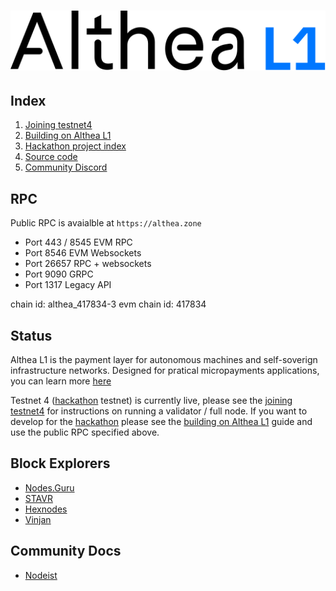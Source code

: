 # ![Althea](./assets/AltheaL1-logo.svg)

## Index

1. [Joining testnet4](/docs/join-testnet-4.md)
1. [Building on Althea L1](/docs/development/index.md)
1. [Hackathon project index](https://dorahacks.io/hackathon/145)
1. [Source code](https://github.com/althea-net/althea-l1)
1. [Community Discord](https://discord.gg/hHx7HxcycF)

## RPC

Public RPC is avaialble at `https://althea.zone`

* Port 443 / 8545 EVM RPC
* Port 8546 EVM Websockets
* Port 26657 RPC + websockets
* Port 9090 GRPC
* Port 1317 Legacy API

chain id: althea_417834-3
evm chain id: 417834

## Status

Althea L1 is the payment layer for autonomous machines and self-soverign infrastructure networks. Designed for pratical micropayments applications, you can learn more [here](https://althea.net)

Testnet 4 ([hackathon](https://dorahacks.io/hackathon/145) testnet) is currently live, please see the [joining testnet4](/docs/testnet-4-launch.md) for instructions on running a validator / full node. If you want to develop for the [hackathon](https://dorahacks.io/hackathon/145) please see the [building on Althea L1](/docs/development/index.md) guide and use the public RPC specified above.

## Block Explorers

* [Nodes.Guru](https://althea.explorers.guru/)
* [STAVR](https://explorer.stavr.tech/althea-testnetl1)
* [Hexnodes](https://explorer.hexnodes.co/ALTHEA-TESTNET/staking/altheavaloper19fcaymvtttl265lner4sz8na70venkfgxkq3hl)
* [Vinjan](https://explorer.vinjan.xyz/althea-testnet/staking/altheavaloper1dxrrcxyr5vc2mr9q8j9f2l670kkp736dsrkmna)

## Community Docs

* [Nodeist](https://nodeist.net/Althea/)
